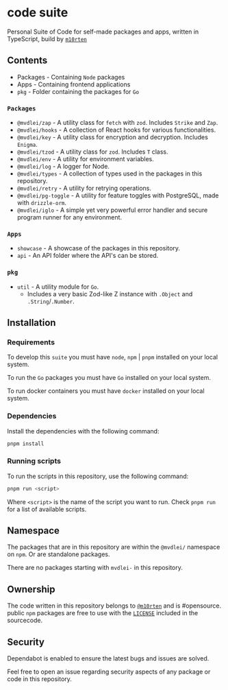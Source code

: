 # code suite

Personal Suite of Code for self-made packages and apps, written in TypeScript, build by [`m10rten`](https://github.com/m10rten/)

## Contents

- Packages - Containing `Node` packages
- Apps - Containing frontend applications
- `pkg` - Folder containing the packages for `Go`

### `Packages`

- `@mvdlei/zap` - A utility class for `fetch` with `zod`. Includes `Strike` and `Zap`.
- `@mvdlei/hooks` - A collection of React hooks for various functionalities.
- `@mvdlei/key` - A utility class for encryption and decryption. Includes `Enigma`.
- `@mvdlei/tzod` - A utility class for `zod`. Includes `T` class.
- `@mvdlei/env` - A utility for environment variables.
- `@mvdlei/log` - A logger for Node.
- `@mvdlei/types` - A collection of types used in the packages in this repository.
- `@mvdlei/retry` - A utility for retrying operations.
- `@mvdlei/pg-toggle` - A utility for feature toggles with PostgreSQL, made with `drizzle-orm`.
- `@mvdlei/iglo` - A simple yet very powerful error handler and secure program runner for any environment.

### `Apps`

- `showcase` - A showcase of the packages in this repository.
- `api` - An API folder where the API's can be stored.

### `pkg`

- `util` - A utility module for `Go`.
  - Includes a very basic Zod-like Z instance with `.Object` and `.String`/`.Number`.

## Installation

### Requirements

To develop this `suite` you must have `node`, `npm` | `pnpm` installed on your local system.

To run the `Go` packages you must have `Go` installed on your local system.

To run docker containers you must have `docker` installed on your local system.

### Dependencies

Install the dependencies with the following command:

```bash
pnpm install
```

### Running scripts

To run the scripts in this repository, use the following command:

```bash
pnpm run <script>
```

Where `<script>` is the name of the script you want to run. Check `pnpm run` for a list of available scripts.

## Namespace

The packages that are in this repository are within the `@mvdlei/` namespace on `npm`. Or are standalone packages.

There are no packages starting with `mvdlei-` in this repository.

## Ownership

The code written in this repository belongs to [`@m10rten`](https://github.com/m10rten) and is #opensource. public `npm` packages are free to use with the [`LICENSE`](LICENSE) included in the sourcecode.

## Security

Dependabot is enabled to ensure the latest bugs and issues are solved.

Feel free to open an issue regarding security aspects of any package or code in this repository.
